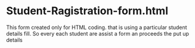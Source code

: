 # Student-Ragistration-form.html
This form created only for HTML coding. that is using a particular student details fill. So every each student are assist a form an proceeds the put up details   
